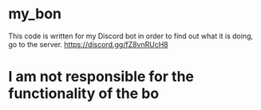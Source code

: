 # my_bon

This code is written for my Discord bot in order to find out what it is doing, go to the server. https://discord.gg/fZ8vnRUcH8

# I am not responsible for the functionality of the bo
